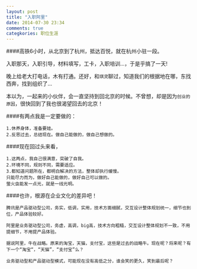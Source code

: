 ```yaml
---
layout: post
title: "入职阿里"
date: 2014-07-30 23:34
comments: true
categkories: 职位生涯
---
```


####高铁6小时，从北京到了杭州，抵达百悦，就在杭州小驻一段。

入职那天，入职引导，材料填写，工卡，入职培训...，于是乎搞了一天!

晚上给老大打电话，木有打通。还好，和`琪灵`聊过，知道我们的根据地在哪，东找西奔，找到组织了...

本以为，一起来的小伙伴，会一直坚持到回北京的时候。不曾想，却是因为`创业的原因`，很快回到了我也很渴望回去的北京！

####有两点我是一定要做的：
    
    1.休养身体，准备要娃。
    2.反思过去，总结现在。做自己能做的，做自己想做的。
    
####现在回过头来看，
    
    1.这两点，我自己很满意，突破了自我。
    2.环境不同，规则不同，需要适应。
    3.都知道问题所在，都明白解决的方法，整体却执行缓慢。
    只能尽力而为，做好自己能做的，做好自己可以做的。
    萤火虫能发一点光，就是一线光明。

####也许，根源在企业文化的差异吧！

    腾讯是产品驱动型公司，务实，低调，实用，技术方面细腻，交互设计整体规划统一，细节也到位，产品体验较好。
    
    阿里是业务驱动型公司，务虚，高调，big高，技术方向粗糙，交互设计整体规划不一致，不用提细节，不用提产品体验。
    
    据说阿里，牛在战略。原来的淘宝，天猫，支付宝，这些是过去的战略牛。现在呢？将来呢？有下一个“淘宝“，“天猫”，“支付宝”么？
    
    业务驱动型和产品驱动型模式，可能现在没有高低之分，谁会笑的更久，笑到最后呢？
    
    
 <!--
    这么多年的公司了，cdn图片服务，几乎让我伙呆了，石化了...
  -->
    
    